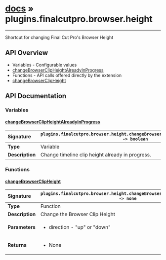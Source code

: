 # [docs](index.md) » plugins.finalcutpro.browser.height
---

Shortcut for changing Final Cut Pro's Browser Height

## API Overview
* Variables - Configurable values
 * [changeBrowserClipHeightAlreadyInProgress](#changebrowserclipheightalreadyinprogress)
* Functions - API calls offered directly by the extension
 * [changeBrowserClipHeight](#changebrowserclipheight)

## API Documentation

### Variables

#### [changeBrowserClipHeightAlreadyInProgress](#changebrowserclipheightalreadyinprogress)
| <span style="float: left;">**Signature**</span> | <span style="float: left;">`plugins.finalcutpro.browser.height.changeBrowserClipHeightAlreadyInProgress -> boolean` </span>                                                          |
| -----------------------------------------------------|---------------------------------------------------------------------------------------------------------|
| **Type**                                             | Variable |
| **Description**                                      | Change timeline clip height already in progress. |

### Functions

#### [changeBrowserClipHeight](#changebrowserclipheight)
| <span style="float: left;">**Signature**</span> | <span style="float: left;">`plugins.finalcutpro.browser.height.changeBrowserClipHeight(direction) -> none` </span>                                                          |
| -----------------------------------------------------|---------------------------------------------------------------------------------------------------------|
| **Type**                                             | Function |
| **Description**                                      | Change the Browser Clip Height |
| **Parameters**                                       | <ul><li>direction - "up" or "down"</li></ul> |
| **Returns**                                          | <ul><li>None</li></ul> |

